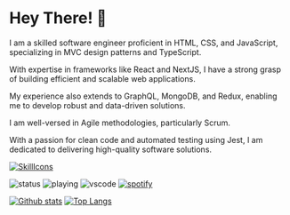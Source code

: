 # Hey There! 👋

I am a skilled software engineer proficient in HTML, CSS, and JavaScript, specializing in MVC design patterns and TypeScript.

With expertise in frameworks like React and NextJS, I have a strong grasp of building efficient and scalable web applications.

My experience also extends to GraphQL, MongoDB, and Redux, enabling me to develop robust and data-driven solutions.

I am well-versed in Agile methodologies, particularly Scrum.

With a passion for clean code and automated testing using Jest, I am dedicated to delivering high-quality software solutions.


[![SkillIcons](https://skillicons.dev/icons?i=html,css,tailwind,js,react,redux,materialui,nextjs,vercel,graphql,jest,mongodb,ts,regex,solidity,vscode,vite,github,netlify,agile,scrum,mvc)](https://skillicons.dev)<br/>


![status](https://nocache.advaith.workers.dev?url=https://img.shields.io/endpoint?url=https://dev.discordprofiles.me/api/badge/status/276544649148235776?simple=true)
![playing](https://nocache.advaith.workers.dev?url=https://img.shields.io/endpoint?url=https://dev.discordprofiles.me/api/badge/playing/276544649148235776)
![vscode](https://nocache.advaith.workers.dev?url=https://img.shields.io/endpoint?url=https://dev.discordprofiles.me/api/badge/vscode/276544649148235776)
[![spotify](https://nocache.advaith.workers.dev?url=https://img.shields.io/endpoint?url=https://dev.discordprofiles.me/api/badge/spotify/276544649148235776)](https://dev.discordprofiles.me/openspotify/276544649148235776)

<a href="#">![Github stats](https://github-readme-stats.vercel.app/api?username=samanhoseinpour&theme=blueberry&count_private=true&hide_border=true&line_height=20)</a>
<a href="#">![Top Langs](https://github-readme-stats.vercel.app/api/top-langs/?username=samanhoseinpour&layout=compact&theme=blueberry&count_private=true&hide_border=true)</a>
